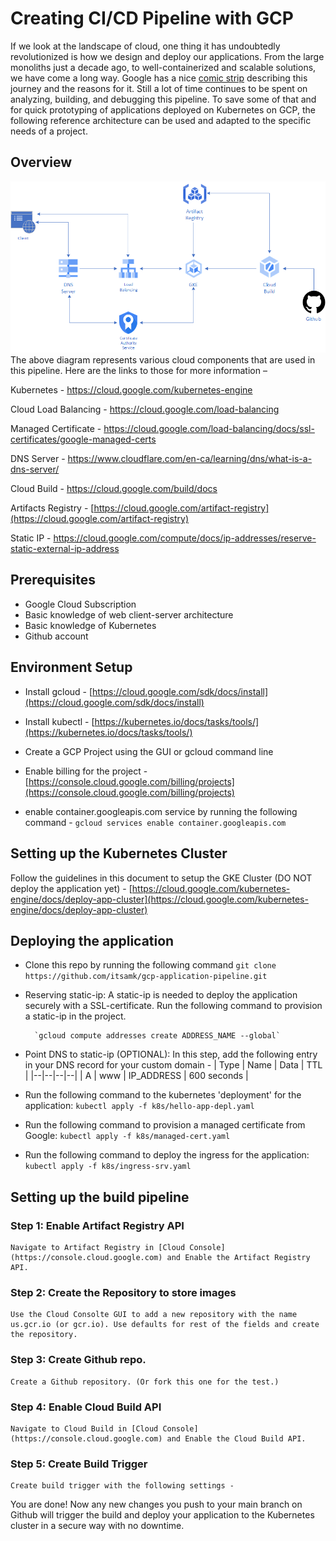 # Creating CI/CD Pipeline with GCP

If we look at the landscape of cloud, one thing it has undoubtedly revolutionized is how we design and deploy our applications. From the large monoliths just a decade ago, to well-containerized and scalable solutions, we have come a long way. Google has a nice [comic strip](https://cloud.google.com/kubernetes-engine/kubernetes-comic) describing this journey and the reasons for it. Still a lot of time continues to be spent on analyzing, building, and debugging this pipeline. To save some of that and for quick prototyping of applications deployed on Kubernetes on GCP, the following reference architecture can be used and adapted to the specific needs of a project.


## Overview

![Deployment Diagram](https://github.com/itsamk/gcp-application-pipeline/blob/main/assets/gcp-cd.png)
The above diagram represents various cloud components that are used in this pipeline. Here are the links to those for more information –

Kubernetes - https://cloud.google.com/kubernetes-engine

Cloud Load Balancing - https://cloud.google.com/load-balancing

Managed Certificate - https://cloud.google.com/load-balancing/docs/ssl-certificates/google-managed-certs

DNS Server - https://www.cloudflare.com/en-ca/learning/dns/what-is-a-dns-server/

Cloud Build - https://cloud.google.com/build/docs

Artifacts Registry - [https://cloud.google.com/artifact-registry](https://cloud.google.com/artifact-registry)

Static IP - https://cloud.google.com/compute/docs/ip-addresses/reserve-static-external-ip-address

## Prerequisites

- Google Cloud Subscription
- Basic knowledge of web client-server architecture
- Basic knowledge of Kubernetes
- Github account

## Environment Setup
 - Install gcloud - [https://cloud.google.com/sdk/docs/install](https://cloud.google.com/sdk/docs/install)

- Install kubectl - [https://kubernetes.io/docs/tasks/tools/](https://kubernetes.io/docs/tasks/tools/)

- Create a GCP Project using the GUI or gcloud command line

- Enable billing for the project -[https://console.cloud.google.com/billing/projects](https://console.cloud.google.com/billing/projects)

- enable container.googleapis.com service by running the following command -     `gcloud services enable container.googleapis.com`

## Setting up the Kubernetes Cluster

Follow the guidelines in this document to setup the GKE Cluster (DO NOT deploy the application yet) - [https://cloud.google.com/kubernetes-engine/docs/deploy-app-cluster](https://cloud.google.com/kubernetes-engine/docs/deploy-app-cluster)

## Deploying the application

- Clone this repo by running the following command
`git clone https://github.com/itsamk/gcp-application-pipeline.git`

- Reserving static-ip: A static-ip is needed to deploy the application securely with a SSL-certificate. Run the following command to provision a static-ip in the project.

        `gcloud compute addresses create ADDRESS_NAME --global`

- Point DNS to static-ip (OPTIONAL): In this step, add the following entry in your DNS record for your custom domain -
| Type | Name | Data | TTL |
|--|--|--|--|
| A | www | IP_ADDRESS | 600 seconds |

- Run the following command to the kubernetes 'deployment' for the application:
        `kubectl apply -f k8s/hello-app-depl.yaml`
- Run the following command to provision a managed certificate from Google:
        `kubectl apply -f k8s/managed-cert.yaml`
- Run the following command to deploy the ingress for the application:
        `kubectl apply -f k8s/ingress-srv.yaml`

## Setting up the build pipeline

### Step 1: Enable Artifact Registry API 
    Navigate to Artifact Registry in [Cloud Console](https://console.cloud.google.com) and Enable the Artifact Registry API. 
### Step 2: Create the Repository to store images
    Use the Cloud Consolte GUI to add a new repository with the name us.gcr.io (or gcr.io). Use defaults for rest of the fields and create the repository.
### Step 3: Create Github repo.
    Create a Github repository. (Or fork this one for the test.)
### Step 4: Enable Cloud Build API
    Navigate to Cloud Build in [Cloud Console](https://console.cloud.google.com) and Enable the Cloud Build API. 
### Step 5: Create Build Trigger
    Create build trigger with the following settings -


You are done! Now any new changes you push to your main branch on Github will trigger the build and deploy your application to the Kubernetes cluster in a secure way with no downtime.